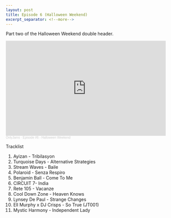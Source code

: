 ```yaml
---
layout: post
title: Episode 6 (Halloween Weekend)
excerpt_separator: <!--more-->
---
```

Part two of the Halloween Weekend double header. 
<iframe width="100%" height="300" scrolling="no" frameborder="no" allow="autoplay" src="https://w.soundcloud.com/player/?url=https%3A//api.soundcloud.com/tracks/921682489&color=%23ff5500&auto_play=false&hide_related=true&show_comments=false&show_user=true&show_reposts=false&show_teaser=true&visual=true"></iframe><div style="font-size: 10px; color: #cccccc;line-break: anywhere;word-break: normal;overflow: hidden;white-space: nowrap;text-overflow: ellipsis; font-family: Interstate,Lucida Grande,Lucida Sans Unicode,Lucida Sans,Garuda,Verdana,Tahoma,sans-serif;font-weight: 100;"><a href="https://soundcloud.com/onlyjamsradio" title="OnlyJams" target="_blank" style="color: #cccccc; text-decoration: none;">OnlyJams</a> · <a href="https://soundcloud.com/onlyjamsradio/episode-6" title="Episode #6 - Halloween Weekend" target="_blank" style="color: #cccccc; text-decoration: none;">Episode #6 - Halloween Weekend</a></div>
<!--more-->

Tracklist
1. Ayizan - Tribilasyon
2. Turquoise Days - Alternative Strategies
3. Stream Waves - Baile
4. Polaroid - Senza Respiro
5. Benjamin Ball - Come To Me
6. CIRCUIT 7- India
7. Rete 105 - Vacanze
8. Cool Down Zone - Heaven Knows
9. Lynsey De Paul - Strange Changes
10. Ell Murphy x DJ Crisps - So True (JT001)
11. Mystic Harmony - Independent Lady




